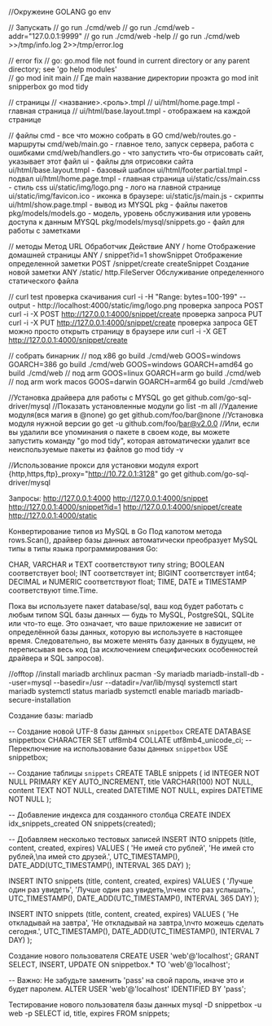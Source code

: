 //Окружеине GOLANG
go env


// Запускать 
// go run ./cmd/web
// go run ./cmd/web -addr="127.0.0.1:9999"
// go run ./cmd/web -help
// go run ./cmd/web >>/tmp/info.log 2>>/tmp/error.log


// error fix
// go: go.mod file not found in current directory or any parent directory; see 'go help modules'  
// go mod init main
// Где main название директории проэкта
go mod init snipperbox
go mod tidy




// страницы
// <название>.<роль>.tmpl
// ui/html/home.page.tmpl - главная страница
// ui/html/base.layout.tmpl - отображаем на каждой странице


// файлы
cmd - все что можно собрать в GO
cmd/web/routes.go - маршруты
cmd/web/main.go - главное тело, запуск сервера, работа с ошибками
cmd/web/handlers.go - что запустить что-бы отрисовать сайт, указывает этот файл
ui - файлы для отрисовки сайта
ui/html/base.layout.tmpl - базовый шаблон
ui/html/footer.partial.tmpl - подвал
ui/html/home.page.tmpl - главная страница
ui/static/css/main.css - стиль css
ui/static/img/logo.png - лого на главной странице
ui/static/img/favicon.ico - иконка в браузере:
ui/static/js/main.js - скрипты
ui/html/show.page.tmpl - вывод из MYSQL 
pkg - файлы пакетов 
pkg/models/models.go - модель, уровень обслуживания или уровень доступа к данным MYSQL 
pkg/models/mysql/snippets.go - файл для работы с заметками


// методы
Метод	URL      	     Обработчик  	    Действие
ANY  	/	             home      	        Отображение домашней страницы
ANY	    /                snippet?id=1	    showSnippet	Отображение определенной заметки
POST	/snippet/create	 createSnippet	    Создание новой заметки
ANY	    /static/	     http.FileServer	Обслуживание определенного статического файла






// curl test
проверка скачивания
curl -i -H "Range: bytes=100-199" --output - http://localhost:4000/static/img/logo.png
проверка запроса POST
curl -i -X POST http://127.0.0.1:4000/snippet/create
проверка запроса PUT
curl -i -X PUT http://127.0.0.1:4000/snippet/create
проверка запроса GET можно просто открыть страницу в браузере или 
curl -i -X GET http://127.0.0.1:4000/snippet/create






// собрать бинарник
// под x86
go build ./cmd/web
GOOS=windows GOARCH=386 go build ./cmd/web
GOOS=windows GOARCH=amd64 go build ./cmd/web
// под arm
GOOS=linux GOARCH=arm go build ./cmd/web
// под arm work macos
GOOS=darwin GOARCH=arm64 go build ./cmd/web



//Установка драйвера для работы с MYSQL
go get github.com/go-sql-driver/mysql
//Показать установленные модули
go list -m all
//Удаление модуля(вся магия в @none)
go get github.com/foo/bar@none
//Установка модуля нужной версии
go get -u github.com/foo/bar@v2.0.0
//Или, если вы удалили все упоминания о пакете в своем коде, вы можете запустить команду "go mod tidy", которая автоматически удалит все неиспользуемые пакеты из файлов
go mod tidy -v

//Использование прокси для установки модуля
export {http,https,ftp}_proxy="http://10.72.0.1:3128"
go get github.com/go-sql-driver/mysql









Запросы:
http://127.0.0.1:4000
http://127.0.0.1:4000/snippet
http://127.0.0.1:4000/snippet?id=1
http://127.0.0.1:4000/snippet/create
http://127.0.0.1:4000/static
















Конвертирование типов из MySQL в Go
Под капотом метода rows.Scan(), драйвер базы данных автоматически преобразует MySQL типы в типы языка программирования Go:

CHAR, VARCHAR и TEXT соответствуют типу string;
BOOLEAN соответствует bool;
INT соответствует int;
BIGINT соответствует int64;
DECIMAL и NUMERIC соответствуют float;
TIME, DATE и TIMESTAMP соответствуют time.Time.


Пока вы используете пакет database/sql, ваш код будет работать с любым типом SQL базы данных — будь то MySQL, PostgreSQL, SQLite или что-то еще. 
Это означает, что ваше приложение не зависит от определённой базы данных, которую вы используете в настоящее время. 
Следовательно, вы можете менять базу данных в будущем, не переписывая весь код (за исключением специфических особенностей драйвера и SQL запросов).




//offtop 
//install mariadb archlinux
pacman -Sy mariadb 
mariadb-install-db --user=mysql --basedir=/usr --datadir=/var/lib/mysql
systemctl start   mariadb
systemctl status mariadb
systemctl enable  mariadb
mariadb-secure-installation

Создание базы:
mariadb

-- Создание новой UTF-8 базы данных `snippetbox`
CREATE DATABASE snippetbox CHARACTER SET utf8mb4 COLLATE utf8mb4_unicode_ci;
-- Переключение на использование базы данных `snippetbox`
USE snippetbox;

-- Создание таблицы `snippets`
CREATE TABLE snippets (
    id INTEGER NOT NULL PRIMARY KEY AUTO_INCREMENT,
    title VARCHAR(100) NOT NULL,
    content TEXT NOT NULL,
    created DATETIME NOT NULL,
    expires DATETIME NOT NULL
);
 
-- Добавление индекса для созданного столбца
CREATE INDEX idx_snippets_created ON snippets(created);

-- Добавляем несколько тестовых записей
INSERT INTO snippets (title, content, created, expires) VALUES (
    'Не имей сто рублей',
    'Не имей сто рублей,\nа имей сто друзей.',
    UTC_TIMESTAMP(),
    DATE_ADD(UTC_TIMESTAMP(), INTERVAL 365 DAY)
);
 
INSERT INTO snippets (title, content, created, expires) VALUES (
    'Лучше один раз увидеть',
    'Лучше один раз увидеть,\nчем сто раз услышать.',
    UTC_TIMESTAMP(),
    DATE_ADD(UTC_TIMESTAMP(), INTERVAL 365 DAY)
);
 
INSERT INTO snippets (title, content, created, expires) VALUES (
    'Не откладывай на завтра',
    'Не откладывай на завтра,\nчто можешь сделать сегодня.',
    UTC_TIMESTAMP(),
    DATE_ADD(UTC_TIMESTAMP(), INTERVAL 7 DAY)
);

Создание нового пользователя
CREATE USER 'web'@'localhost';
GRANT SELECT, INSERT, UPDATE ON snippetbox.* TO 'web'@'localhost';
 
-- Важно: Не забудьте заменить 'pass' на свой пароль, иначе это и будет паролем.
ALTER USER 'web'@'localhost' IDENTIFIED BY 'pass';


Тестирование нового пользователя базы данных
mysql -D snippetbox -u web -p
SELECT id, title, expires FROM snippets;


